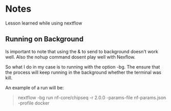 # Notes

Lesson learned while using nextflow

## Running on Background

Is important to note that using the & to send to background doesn't work well. Also the nohup command dosent play well with Nexflow.

So what I do in my case is to running with the option -bg. The ensure that the process will keep running in the background whether the terminal was kill.

An example of a run will be:

> nextflow -bg run nf-core/chipseq -r 2.0.0 -params-file nf-params.json -profile docker


